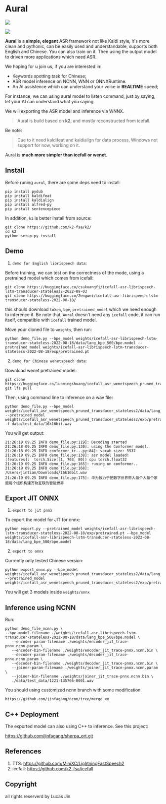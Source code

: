 # Aural

![](https://s1.ax1x.com/2022/09/23/xkR3CR.png)

![](https://s1.ax1x.com/2022/09/25/xETStf.png)

**Aural** is a **simple, elegant** ASR framework not like Kaldi style, it's more clean and pythonic, can be easily used and understandable, supports both English and Chinese. You can also train on it. Then using the output model to driven more applications which need ASR.

We hoping for u join us, if you are interested in:

- Keywords spotting task for Chinese;
- ASR model inference on NCNN, WNN or ONNXRuntime.
- An AI assistence which can understand your voice in **REALTIME** speed;

For instance, we can using aural model to listen command, just by saying, let your AI can understand what you saying.

We will exporting the ASR model and inference via WNNX.

> Aural is build based on **k2**, and mostly reconstructed from icefall. 

Be note:

> Due to it need kaldifeat and kaldialign for data process, Windows not support for now, working on it.

Aural is **much more simpler than icefall or wenet**.

## Install

Before runing `aural`, there are some deps need to install:

```
pip install pydub
pip install kaldifeat
pip install kaldialign
pip install alfred-py
pip install sentencepiece
```

In addition, `k2` is better install from source:

```
git clone https://github.com/k2-fsa/k2/
cd k2
python setup.py install
```


## Demo

1. `demo for English librispeech data`:

Before training, we can test on the correctness of the mode, using a pretrained model which comes from icefall:

```
git clone https://huggingface.co/csukuangfj/icefall-asr-librispeech-lstm-transducer-stateless2-2022-09-03
git clone https://huggingface.co/Zengwei/icefall-asr-librispeech-lstm-transducer-stateless-2022-08-18/
```

this should download `token`, `bpe`, `pretrained_model` which we need enough to inference it. Be note that, `Aural` doesn't need any `icefall` code, it can run itself, compatible with `icefall` trained model.

Move your cloned file to `weights`, then run:

```
python demo_file.py --bpe_model weights/icefall-asr-librispeech-lstm-transducer-stateless-2022-08-18/data/lang_bpe_500/bpe.model --pretrained_model weights/icefall-asr-librispeech-lstm-transducer-stateless-2022-08-18/exp/pretrained.pt
```


2. `demo for Chinese wenetspeech data`:

Download wenet pretrained model:

```
git clone https://huggingface.co/luomingshuang/icefall_asr_wenetspeech_pruned_transducer_stateless2
git lfs pull
```

Then, using command line to inference on a wav file:

```
python demo_file.py --bpe_model weights/icefall_asr_wenetspeech_pruned_transducer_stateless2/data/lang_char/ --pretrained_model weights/icefall_asr_wenetspeech_pruned_transducer_stateless2/exp/pretrained_epoch_10_avg_2.pt -f data/test_data/16k16bit.wav
```

You will get output:

```
21:26:18 09.25 INFO demo_file.py:119]: Decoding started
21:26:18 09.25 INFO demo_file.py:130]: using the Conformer model.
21:26:18 09.25 INFO conformer_tr...py:84]: vocab size: 5537
21:26:19 09.25 INFO demo_file.py:138]: asr model loaded!
[features]:  torch.Size([1, 703, 80]) cpu torch.float32
21:26:19 09.25 INFO demo_file.py:165]: runing on conformer..
21:26:19 09.25 INFO demo_file.py:168]: /Users/jintian/Downloads/16k16bit.wav
21:26:19 09.25 INFO demo_file.py:175]: 华为致力于把数字世界带入每个人每个家庭每个组织构建万物互联的智能世界
```


## Export JIT ONNX

1. `export to jit pnnx`


To export the model for JIT for onnx:

```
python export.py --pretrained_model weights/icefall-asr-librispeech-lstm-transducer-stateless-2022-08-18/exp/pretrained.pt --bpe_model weights/icefall-asr-librispeech-lstm-transducer-stateless-2022-08-18/data/lang_bpe_500/bpe.model
```

2. `export to onnx`

Currently only tested Chinese version:

```
python export_onnx.py --bpe_model weights/icefall_asr_wenetspeech_pruned_transducer_stateless2/data/lang_char/ --pretrained_model weights/icefall_asr_wenetspeech_pruned_transducer_stateless2/exp/pretrained_epoch_10_avg_2.pt
```

You will get 3 models inside `weights/onnx`

## Inference using NCNN

Run:

```
python demo_file_ncnn.py \ 
--bpe-model-filename ./weights/icefall-asr-librispeech-lstm-transducer-stateless-2022-08-18/data/lang_bpe_500/bpe.model \
   --encoder-param-filename ./weights/encoder_jit_trace-pnnx.ncnn.param \
   --encoder-bin-filename ./weights/encoder_jit_trace-pnnx.ncnn.bin \
   --decoder-param-filename ./weights/decoder_jit_trace-pnnx.ncnn.param \
   --decoder-bin-filename ./weights/decoder_jit_trace-pnnx.ncnn.bin \
   --joiner-param-filename ./weights/joiner_jit_trace-pnnx.ncnn.param \
   --joiner-bin-filename ./weights/joiner_jit_trace-pnnx.ncnn.bin \
   ./data/test_data/1221-135766-0001.wav
```

You should using customized ncnn branch with some modification.

```
https://github.com/jinfagang/ncnn/tree/merge_xx
```


## C++ Deployment

The exported model can also using C++ to inference. See this project:

https://github.com/jinfagang/sherpa_ort.git

## References

1. TTS: https://github.com/MiniXC/LightningFastSpeech2
2. icefall: https://github.com/k2-fsa/icefall

## Copyright

all rights reserverd by Lucas Jin.
